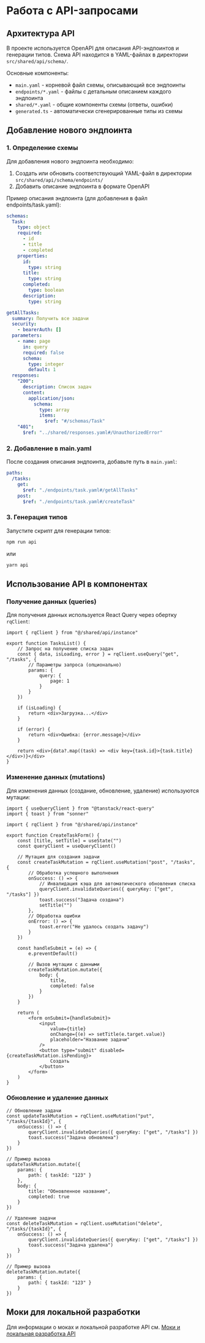 # Работа с API-запросами

## Архитектура API

В проекте используется OpenAPI для описания API-эндпоинтов и генерации типов. Схема API находится в YAML-файлах в директории `src/shared/api/schema/`.

Основные компоненты:

- `main.yaml` - корневой файл схемы, описывающий все эндпоинты
- `endpoints/*.yaml` - файлы с детальным описанием каждого эндпоинта
- `shared/*.yaml` - общие компоненты схемы (ответы, ошибки)
- `generated.ts` - автоматически сгенерированные типы из схемы

## Добавление нового эндпоинта

### 1. Определение схемы

Для добавления нового эндпоинта необходимо:

1. Создать или обновить соответствующий YAML-файл в директории `src/shared/api/schema/endpoints/`
2. Добавить описание эндпоинта в формате OpenAPI

Пример описания эндпоинта (для добавления в файл endpoints/task.yaml):

```yaml
schemas:
  Task:
    type: object
    required:
      - id
      - title
      - completed
    properties:
      id:
        type: string
      title:
        type: string
      completed:
        type: boolean
      description:
        type: string

getAllTasks:
  summary: Получить все задачи
  security:
    - bearerAuth: []
  parameters:
    - name: page
      in: query
      required: false
      schema:
        type: integer
        default: 1
  responses:
    "200":
      description: Список задач
      content:
        application/json:
          schema:
            type: array
            items:
              $ref: "#/schemas/Task"
    "401":
      $ref: "../shared/responses.yaml#/UnauthorizedError"
```

### 2. Добавление в main.yaml

После создания описания эндпоинта, добавьте путь в `main.yaml`:

```yaml
paths:
  /tasks:
    get:
      $ref: "./endpoints/task.yaml#/getAllTasks"
    post:
      $ref: "./endpoints/task.yaml#/createTask"
```

### 3. Генерация типов

Запустите скрипт для генерации типов:

```bash
npm run api
```

или

```bash
yarn api
```

## Использование API в компонентах

### Получение данных (queries)

Для получения данных используется React Query через обертку `rqClient`:

```tsx
import { rqClient } from "@/shared/api/instance"

export function TasksList() {
	// Запрос на получение списка задач
	const { data, isLoading, error } = rqClient.useQuery("get", "/tasks", {
		// Параметры запроса (опционально)
		params: {
			query: {
				page: 1
			}
		}
	})

	if (isLoading) {
		return <div>Загрузка...</div>
	}

	if (error) {
		return <div>Ошибка: {error.message}</div>
	}

	return <div>{data?.map((task) => <div key={task.id}>{task.title}</div>)}</div>
}
```

### Изменение данных (mutations)

Для изменения данных (создание, обновление, удаление) используются мутации:

```tsx
import { useQueryClient } from "@tanstack/react-query"
import { toast } from "sonner"

import { rqClient } from "@/shared/api/instance"

export function CreateTaskForm() {
	const [title, setTitle] = useState("")
	const queryClient = useQueryClient()

	// Мутация для создания задачи
	const createTaskMutation = rqClient.useMutation("post", "/tasks", {
		// Обработка успешного выполнения
		onSuccess: () => {
			// Инвалидация кэша для автоматического обновления списка
			queryClient.invalidateQueries({ queryKey: ["get", "/tasks"] })
			toast.success("Задача создана")
			setTitle("")
		},
		// Обработка ошибки
		onError: () => {
			toast.error("Не удалось создать задачу")
		}
	})

	const handleSubmit = (e) => {
		e.preventDefault()

		// Вызов мутации с данными
		createTaskMutation.mutate({
			body: {
				title,
				completed: false
			}
		})
	}

	return (
		<form onSubmit={handleSubmit}>
			<input
				value={title}
				onChange={(e) => setTitle(e.target.value)}
				placeholder="Название задачи"
			/>
			<button type="submit" disabled={createTaskMutation.isPending}>
				Создать
			</button>
		</form>
	)
}
```

### Обновление и удаление данных

```tsx
// Обновление задачи
const updateTaskMutation = rqClient.useMutation("put", "/tasks/{taskId}", {
	onSuccess: () => {
		queryClient.invalidateQueries({ queryKey: ["get", "/tasks"] })
		toast.success("Задача обновлена")
	}
})

// Пример вызова
updateTaskMutation.mutate({
	params: {
		path: { taskId: "123" }
	},
	body: {
		title: "Обновленное название",
		completed: true
	}
})

// Удаление задачи
const deleteTaskMutation = rqClient.useMutation("delete", "/tasks/{taskId}", {
	onSuccess: () => {
		queryClient.invalidateQueries({ queryKey: ["get", "/tasks"] })
		toast.success("Задача удалена")
	}
})

// Пример вызова
deleteTaskMutation.mutate({
	params: {
		path: { taskId: "123" }
	}
})
```

## Моки для локальной разработки

Для информации о моках и локальной разработке API см. [Моки и локальная разработка API](./Моки.md)
